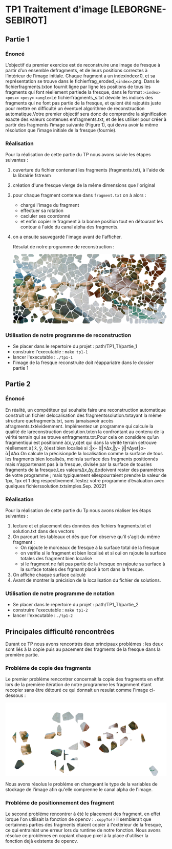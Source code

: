 # TP1 Traitement d'image [LEBORGNE-SEBIROT]

## Partie 1

### Énoncé

L’objectif du premier exercice est de reconstruire une image de fresque à partir d’un ensemble defragments, et de leurs positions correctes à l’intérieur de l’image initiale. Chaque fragment a un indexindex≥0, et sa représentation se trouve dans le fichierfrag_eroded_`<index>`.png. Dans le fichierfragments.txton fournit ligne par ligne les positions de tous les fragments qui font réellement partiede la fresque, dans le format :`<index>` `<posx>` `<posy>` `<angle>`Le fichierfragments_s.txt dévoile les indices des fragments qui ne font pas partie de la fresque, et quiont été rajoutés juste pour mettre en difficulté un éventuel algorithme de reconstruction automatique.Votre premier objectif sera donc de comprendre la signification exacte des valeurs contenues enfragments.txt, et de les utiliser pour créer à partir des fragments l’image suivante (Figure 1), qui devra avoir la même résolution que l’image initiale de la fresque (fournie).

### Réalisation

Pour la réalisation de cette partie du TP nous avons suivie les étapes suivantes :

1. ouverture du fichier contenant les fragments (fragments.txt), à l'aide de la librairie fstream
2. création d'une fresque vierge de la même dimensions que l'original
3. pour chaque fragment contenue dans `fragment.txt` on à alors :

   * chargé l'image du fragment
   * effectuer sa rotation
   * cacluler ses coordonné
   * et enfin copier le fragment à la bonne position tout en détourant les contour à l'aide du canal alpha des fragments.
4. on a ensuite sauvegardé l'image avant de l'afficher.

   Résulat de notre programme de reconstruction :

   ![1696350409974](image/README/1696350409974.png)

### Utilisation de notre programme de reconstruction

* Se placer dans le repertoire du projet : path/TP1_TI/partie_1
* construire l'executable : `make tp1-1`
* lancer l'executable : `./tp1-1`
* l'image de la fresque reconstruite doit réappariatre dans le dossier partie 1

## Partie 2

### Énoncé

En réalité, un compétiteur qui souhaite faire une reconstruction automatique construit un fichier delocalisation des fragmentssolution.txtayant la même structure quefragments.txt, sans jamaisavoir accès afragments.txtévidemment. Implémentez un programme qui calcule la qualité de lareconstruction desolution.txten la confrontant au contenu de la vérité terrain qui se trouve enfragments.txt.Pour cela on considère qu’un fragmentiqui est positionné à(x,y,α)et qui dans la vérité terrain setrouve réellement à( ̄x, ̄y, ̄α)est bien localisé si :‖x− ̄x‖≤∆x,‖y− ̄y‖≤∆yet‖α− ̄α‖≤∆α.On calcule la précisionpde la localisation comme la surface de tous les fragments bien localisés, moinsla surface des fragments positionnés mais n’appartenant pas à la fresque, divisée par la surface de tousles fragments de la fresque.Les valeurs∆x,∆y,∆αdoivent rester des paramètres de votre programme ; mais typiquement ellespourraient prendre la valeur de 1px, 1px et 1 deg respectivement.Testez votre programme d’évaluation avec quelques fichierssolution.txtsimples.Sep. 20221

### Réalisation

Pour la réalisation de cette partie du Tp nous avons réaliser les étaps suivantes :

1. lecture et et placement des données des fichiers fragments.txt et solution.txt dans des vectors
2. On parcourt les tableaux et dès que l'on observe qu'il s'agit du même fragment :
   * On rajoute le morceaux de fresque à la surface total de la fresque
   * on verifie si le fragment et bien localisé et si oui on rajoute la surface totales des fragment bien localisé
   * si le fragment ne fait pas partie de la fresque on rajoute sa surface à la surface totales des frgmant placé à tort dans la fresque.
3. On affiche chaque surface calculé
4. Avant de montrer la précision de la localisation du fichier de solutions.

### Utilisation de notre programme de notation

* Se placer dans le repertoire du projet : path/TP1_TI/partie_2
* construire l'executable : `make tp1-2`
* lancer l'executable : `./tp1-2`

## Principales difficulté rencontrées

Durant ce TP nous avons rencontrés deux principaux problémes : les deux sont liés à la copie puis au pacement des fragments de la fresque dans la première partie.

### Probléme de copie des fragments

Le premier probléme rencontrer concernait la copie des fragments en effet lors de la première itération de notre programme les fragmment étant recopier sans être détouré ce qui donnait un resulat comme l'image ci-dessous :

![1696350701413](image/README/1696350701413.png)

Nous avons résolus le probléme en changeant le type de la variables de stockage de l'image afin qu'elle comprenne le canal alpha de l'image.

### Probléme de positionnement des fragment 

Le second probléme rencontrer à été le placement des fragment, en effet lorque l'on utilisait la fonction de opencv : `.copyTo()` il semblerait que certainnes parties des fragments étaient copier à l'extérieur de la fresque, ce qui entrainiat une erreur lors du runtime de notre fonction. Nous avons résolue ce problémes en copiant chaque pixel à la place d'utiliser la fonction dejà existente de opencv.
